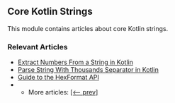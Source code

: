 ## Core Kotlin Strings

This module contains articles about core Kotlin strings.

### Relevant Articles

- [Extract Numbers From a String in Kotlin](https://www.baeldung.com/kotlin/string-extract-numeric-value)
- [Parse String With Thousands Separator in Kotlin](https://www.baeldung.com/kotlin/string-parse-thousands-separator)
- [Guide to the HexFormat API](https://www.baeldung.com/kotlin/hexadecimal-string-parse)
- - More articles: [[<-- prev]](../core-kotlin-strings-4)
